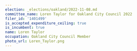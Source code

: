 ```yaml
---
election: _elections/oakland/2022-11-08.md
committee_name: Loren Taylor for Oakland City Council 2022
filer_id: '1401499'
is_accepted_expenditure_ceiling: true
is_incumbent: true
name: Loren Taylor
occupation: Oakland City Council Member
photo_url: Loren_Taylor.png
---
```

